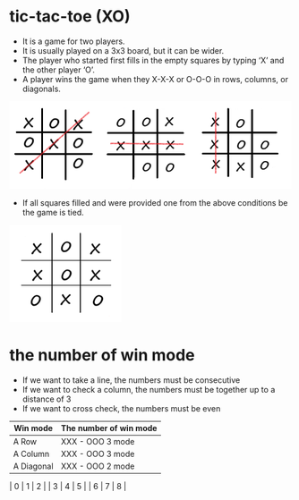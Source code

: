 # tic-tac-toe (XO)

- It is a game for two players.
- It is usually played on a 3x3 board, but it can be wider.
- The player who started first fills in the empty squares by typing ‘X’ and the other player ‘O’.
- A player wins the game when they X-X-X or O-O-O in rows, columns, or diagonals.

![alt text](XO.png)

- If all squares filled and were provided one from the above conditions be the game is tied.

![alt text](XOTIED.png)

# the number of win mode

- If we want to take a line, the numbers must be consecutive
- If we want to check a column, the numbers must be together up to a distance of 3
- If we want to cross check, the numbers must be even

| Win mode   | The number of win mode |
| ---------- | ---------------------- |
| A Row      | XXX - OOO 3 mode       |
| A Column   | XXX - OOO 3 mode       |
| A Diagonal | XXX - OOO 2 mode       |

| 0 | 1 | 2 |
| 3 | 4 | 5 |
| 6 | 7 | 8 |
